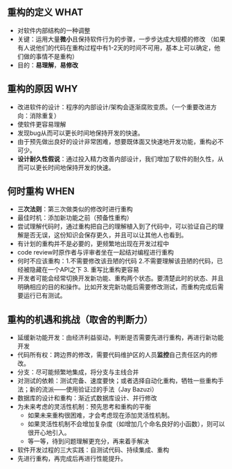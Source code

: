 ## 重构的定义 WHAT
* 对软件内部结构的一种调整
* 关键：运用大量**微小**且保持软件行为的步骤，一步步达成大规模的修改
  （如果有人说他们的代码在重构过程中有1-2天的时间不可用，基本上可以确定，他们做的事情不是重构）
* 目的：**易理解**，**易修改**

## 重构的原因 WHY
* 改进软件的设计：程序的内部设计/架构会逐渐腐败变质。（一个重要改进方向：消除重复）  
* 使软件更容易理解
* 发现bug从而可以更长时间地保持开发的快速。
* 由于预先做出良好的设计非常困难，想要既体面又快速地开发功能，重构必不可少。
* **设计耐久性假说**：通过投入精力改善内部设计，我们增加了软件的耐久性，从而可以更长时间地保持开发的快速。

## 何时重构 WHEN
* **三次法则**：第三次做类似的修改时进行重构
* 最佳时机：添加新功能之前（预备性重构）
* 尝试理解代码时，通过重构把自己的理解植入到了代码中，可以验证自己的理解是否无误，这份知识会保存更久，并且可以让其他人也看到。
* 有计划的重构并不是必要的，更频繁地出现在开发过程中
* code review时原作者与评审者坐在一起结对编程进行重构
* 何时不应该重构：1.不需要修改该丑陋的代码 2.不需要理解该丑陋的代码，已经被隐藏在一个API之下 3. 重写比重构更容易
* 开发者可能会经常切换开发新功能、重构两个状态。要清楚此时的状态、并且明确相应的目的和操作。比如开发完新功能后需要修改测试，而重构完成后需要运行已有测试。

## 重构的机遇和挑战（取舍的判断力）
*  延缓新功能开发：由经济利益驱动，判断是否需要先进行重构，再进行新功能开发
*  代码所有权：跨边界的修改，需要代码维护区的人员**监控**自己责任区内的修改。
*  分支：尽可能频繁地集成，将分支与主线合并
*  对测试的依赖：测试完备、速度要快；或者选择自动化重构，牺牲一些重构手法；新的流派——使用验证过的手法（Jay Bazuzi）
*  数据库的设计和重构：渐近式数据库设计、并行修改
*  为未来考虑的灵活性机制：预先思考和重构的平衡
   *  如果未来重构很困难，才会考虑现在添加灵活性机制。
   *  如果灵活性机制不会增加复杂度（如增加几个命名良好的小函数），则可以很开心地引入。
   *  等一等，待到问题理解更充分，再来着手解决
* 软件开发过程的三大实践：自测试代码、持续集成、重构
* 先进行重构，再完成后再进行性能提升。
